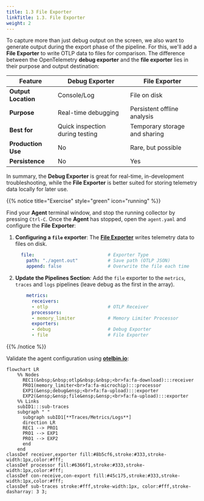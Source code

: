 ```yaml
---
title: 1.3 File Exporter
linkTitle: 1.3. File Exporter
weight: 2
---
```


To capture more than just debug output on the screen, we also want to generate output during the export phase of the pipeline. For this, we'll add a **File Exporter** to write OTLP data to files for comparison. The difference between the OpenTelemetry **debug exporter** and the **file exporter** lies in their purpose and output destination:

| Feature             | Debug Exporter                  | File Exporter                 |
|---------------------|---------------------------------|-------------------------------|
| **Output Location** | Console/Log                     | File on disk                  |
| **Purpose**         | Real-time debugging             | Persistent offline analysis   |
| **Best for**        | Quick inspection during testing | Temporary storage and sharing |
| **Production Use**  | No                              | Rare, but possible            |
| **Persistence**     | No                              | Yes                           |

In summary, the **Debug Exporter** is great for real-time, in-development troubleshooting, while the **File Exporter** is better suited for storing telemetry data locally for later use.

{{% notice title="Exercise" style="green" icon="running" %}}

Find your **Agent** terminal window, and stop the running collector by pressing `Ctrl-C`. Once the **Agent** has stopped, open the `agent.yaml` and configure the **File Exporter**:

1. **Configuring a `file` exporter**: The [**File Exporter**](https://github.com/open-telemetry/opentelemetry-collector-contrib/blob/main/exporter/fileexporter/README.md) writes telemetry data to files on disk.

    ```yaml
      file:                           # Exporter Type
        path: "./agent.out"           # Save path (OTLP JSON)
        append: false                 # Overwrite the file each time
    ```

1. **Update the Pipelines Section**: Add the `file` exporter to the `metrics`, `traces` and `logs` pipelines (leave debug as the first in the array).

    ```yaml
        metrics:
          receivers:
          - otlp                      # OTLP Receiver
          processors:
          - memory_limiter            # Memory Limiter Processor
          exporters:
          - debug                     # Debug Exporter
          - file                      # File Exporter
    ```

{{% /notice %}}

Validate the agent configuration using **[otelbin.io](https://www.otelbin.io/)**:

```mermaid
flowchart LR
    %% Nodes
      REC1(&nbsp;&nbsp;otlp&nbsp;&nbsp;<br>fa:fa-download):::receiver
      PRO1(memory_limiter<br>fa:fa-microchip):::processor
      EXP1(&ensp;debug&ensp;<br>fa:fa-upload):::exporter
      EXP2(&ensp;&ensp;file&ensp;&ensp;<br>fa:fa-upload):::exporter
    %% Links
    subID1:::sub-traces
    subgraph " "
      subgraph subID1[**Traces/Metrics/Logs**]
      direction LR
      REC1 --> PRO1
      PRO1 --> EXP1
      PRO1 --> EXP2
      end
    end
classDef receiver,exporter fill:#8b5cf6,stroke:#333,stroke-width:1px,color:#fff;
classDef processor fill:#6366f1,stroke:#333,stroke-width:1px,color:#fff;
classDef con-receive,con-export fill:#45c175,stroke:#333,stroke-width:1px,color:#fff;
classDef sub-traces stroke:#fff,stroke-width:1px, color:#fff,stroke-dasharray: 3 3;
```
